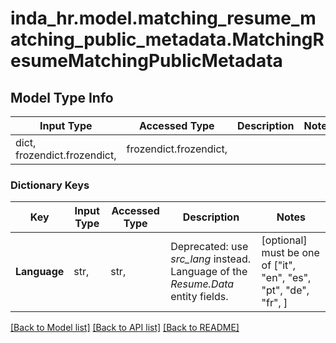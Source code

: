 # inda_hr.model.matching_resume_matching_public_metadata.MatchingResumeMatchingPublicMetadata

## Model Type Info
Input Type | Accessed Type | Description | Notes
------------ | ------------- | ------------- | -------------
dict, frozendict.frozendict,  | frozendict.frozendict,  |  | 

### Dictionary Keys
Key | Input Type | Accessed Type | Description | Notes
------------ | ------------- | ------------- | ------------- | -------------
**Language** | str,  | str,  | Deprecated: use *src_lang* instead. Language of the *Resume.Data* entity fields. | [optional] must be one of ["it", "en", "es", "pt", "de", "fr", ] 

[[Back to Model list]](../../README.md#documentation-for-models) [[Back to API list]](../../README.md#documentation-for-api-endpoints) [[Back to README]](../../README.md)

